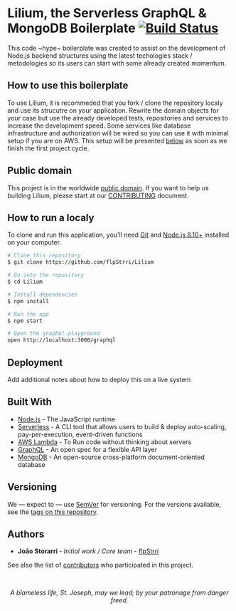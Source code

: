 # Lilium, the Serverless GraphQL & MongoDB Boilerplate [![Build Status](https://travis-ci.org/flpStrri/Lilium.svg?branch=master)](https://travis-ci.org/flpStrri/Lilium)

This code ~hype~ boilerplate was created to assist on the development of Node.js backend structures using the latest techologies stack / metodologies so its users can start with some already created momentum.

## How to use this boilerplate

To use Lilium, it is recommeded that you fork / clone the repository localy and use its strucutre on your application. Rewrite the domain objects for your case but use the already developed tests, repositories and services to increase the development speed.
Some services like database infrastructure and authorization will be wired so you can use it with minimal setup if you are on AWS. This setup will be presented [below](#Deployment) as soon as we finish the first project cycle.

## Public domain

This project is in the worldwide [public domain](LICENSE). If you want to help us building Lilium, please start at our [CONTRIBUTING](.github/CONTRIBUTING.md) document.

## How to run a localy

To clone and run this application, you'll need [Git](https://git-scm.com) and [Node.js 8.10+](https://nodejs.org) installed on your computer.

```bash
# Clone this repository
$ git clone https://github.com/flpStrri/Lilium

# Go into the repository
$ cd Lilium

# Install dependencies
$ npm install

# Run the app
$ npm start

# Open the graphql-playground
open http://localhost:3000/graphql
```

<!-- ## Running the tests

### Break down into end to end tests

## Coding style -->

## Deployment

Add additional notes about how to deploy this on a live system

## Built With

* [Node.js](https://nodejs.org/en/) - The JavaScript runtime
* [Serverless](https://serverless.com) - A CLI tool that allows users to build & deploy auto-scaling, pay-per-execution, event-driven functions
* [AWS Lambda](https://aws.amazon.com/lambda/) - To Run code without thinking about servers
* [GraphQL](https://www.graphql.com) - An open spec for a flexible API layer
* [MongoDB](https://www.mongodb.com) - An open-source cross-platform document-oriented database

## Versioning

We — expect to — use [SemVer](http://semver.org/) for versioning. For the versions available, see the [tags on this repository](tags).

## Authors

* **João Storarri** - *Initial work / Core team* - [flpStrri](https://github.com/flpStrri)

See also the list of [contributors](https://github.com/flpStrri/Lilium/contributors) who participated in this project.

<!-- ## Acknowledgments -->
<br>
<p align="center"><i>A blameless life, St. Joseph, may we lead; by your patronage from danger freed.</i></p>